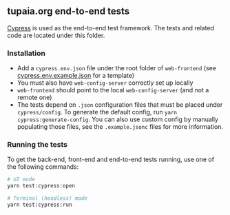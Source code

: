 ## tupaia.org end-to-end tests

[Cypress](https://www.cypress.io/) is used as the end-to-end test framework. The tests and related code are located under this folder.

### Installation

- Add a `cypress.env.json` file under the root folder of `web-frontend` (see [cypress.env.example.json](https://github.com/beyondessential/tupaia/tree/dev/packages/web-frontend/cypress.env.example.json) for a template)
- You must also have `web-config-server` correctly set up locally
- `web-frontend` should point to the local `web-config-server` (and not a remote one)
- The tests depend on `.json` configuration files that must be placed under `cypress/config`. To generate the default config, run `yarn cypress:generate-config`. You can also use custom config by manually populating those files, see the `.example.jsonc` files for more information.

### Running the tests

To get the back-end, front-end and end-to-end tests running, use one of the following commands:

```bash
# UI mode
yarn test:cypress:open

# Terminal (headless) mode
yarn test:cypress:run
```
